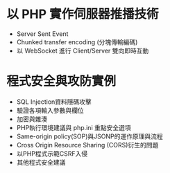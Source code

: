 # 以 PHP 實作伺服器推播技術
- Server Sent Event
- Chunked transfer encoding (分塊傳輸編碼)
- 以 WebSocket 進行 Client/Server 雙向即時互動

# 程式安全與攻防實例
- SQL Injection資料隱碼攻擊
- 驗證各項輸入參數與欄位
- 加密與雜湊
- PHP執行環境建議與 php.ini 重點安全選項
- Same-origin policy(SOP)與JSONP的運作原理與流程
- Cross Origin Resource Sharing (CORS)衍生的問題
- 以PHP程式示範CSRF入侵
- 其他程式安全建議
